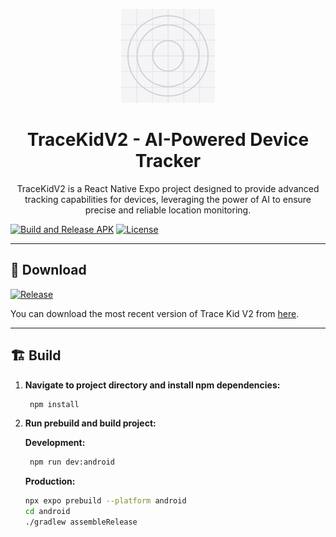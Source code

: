<p align="center">
  <img src="./assets/images/icon.png" alt="TraceKidV2 Logo" width="150"/>
</p>

<h1 align="center">TraceKidV2 - AI-Powered Device Tracker</h1>

<p align="center">
  TraceKidV2 is a React Native Expo project designed to provide advanced tracking capabilities for devices, leveraging the power of AI to ensure precise and reliable location monitoring.
</p>

[![Build and Release APK](https://github.com/darksky6666/tracekidv2/actions/workflows/build-apk.yml/badge.svg)](https://github.com/darksky6666/tracekidv2/actions/workflows/build-apk.yml)
[![License](https://img.shields.io/badge/License-BSD_3--Clause-blue.svg)](https://opensource.org/licenses/BSD-3-Clause)

---

## 🔽 Download

[![Release](https://img.shields.io/github/release/darksky6666/tracekidv2.svg)](https://github.com/darksky6666/tracekidv2/releases/latest)

You can download the most recent version of Trace Kid V2 from
[here](https://github.com/darksky6666/tracekidv2/releases/latest).

---

## 🏗️ Build

1. **Navigate to project directory and install npm dependencies:**
   
   ```sh
    npm install
   ```

2. **Run prebuild and build project:**
   
   **Development:**
   ```sh
    npm run dev:android
   ```

   **Production:**
   ```sh
   npx expo prebuild --platform android
   cd android
   ./gradlew assembleRelease
   ```
